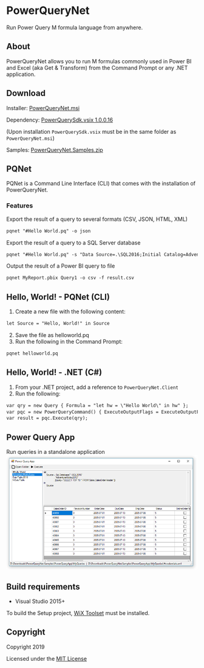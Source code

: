 # PowerQueryNet
Run Power Query M formula language from anywhere.

## About
PowerQueryNet allows you to run M formulas commonly used in Power BI and Excel (aka Get & Transform) from the Command Prompt or any .NET application.

## Download

Installer: [PowerQueryNet.msi](../../releases/latest/download/PowerQueryNet.msi)

Dependency: [PowerQuerySdk.vsix 1.0.0.16](http://dakahn.gallery.vsassets.io/_apis/public/gallery/publisher/dakahn/extension/powerquerysdk/1.0.0.16/assetbyname/PowerQuerySdk.vsix) 

(Upon installation `PowerQuerySdk.vsix` must be in the same folder as `PowerQueryNet.msi`)

Samples: [PowerQueryNet.Samples.zip](../../releases/download/v1.0.3/PowerQueryNet.Samples.zip)

## PQNet 

PQNet is a Command Line Interface (CLI) that comes with the installation of PowerQueryNet.

### Features

Export the result of a query to several formats (CSV, JSON, HTML, XML)
```txt
pqnet "#Hello World.pq" -o json
```

Export the result of a query to a SQL Server database
```txt
pqnet "#Hello World.pq" -s "Data Source=.\SQL2016;Initial Catalog=AdventureWorks2012;Integrated Security=SSPI" -t "dbo.HelloWorld"
```

Output the result of a Power BI query to file
```txt
pqnet MyReport.pbix Query1 -o csv -f result.csv
```

## Hello, World! - PQNet (CLI)

1. Create a new file with the following content:
```txt
let Source = "Hello, World!" in Source
```
2. Save the file as helloworld.pq
3. Run the following in the Command Prompt:
```txt
pqnet helloworld.pq
```

## Hello, World! - .NET (C#)

1. From your .NET project, add a reference to `PowerQueryNet.Client`
2. Run the following:
```txt
var qry = new Query { Formula = "let hw = \"Hello World\" in hw" };
var pqc = new PowerQueryCommand() { ExecuteOutputFlags = ExecuteOutputFlags.Csv };
var result = pqc.Execute(qry);
```
## Power Query App
Run queries in a standalone application
![PowerQueryApp](Samples/PowerQueryApp/PowerQueryApp.png "Power Query App")

## Build requirements

* Visual Studio 2015+

To build the Setup project, [WiX Toolset](http://wixtoolset.org/releases/) must be installed.

## Copyright

Copyright 2019

Licensed under the [MIT License](LICENSE)
